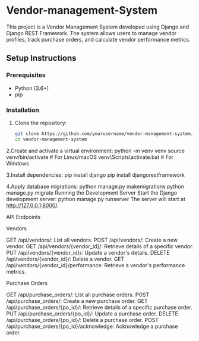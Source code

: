 ﻿# Vendor-management-System

This project is a Vendor Management System developed using Django and Django REST Framework. The system allows users to manage vendor profiles, track purchase orders, and calculate vendor performance metrics.

## Setup Instructions

### Prerequisites
- Python (3.6+)
- pip

### Installation
1. Clone the repository:
   ```bash
   git clone https://github.com/yourusername/vendor-management-system.git
   cd vendor-management-system

2.Create and activate a virtual environment:
  python -m venv venv
  source venv/bin/activate  # For Linux/macOS
         venv\Scripts\activate.bat # For Windows 

3.Install dependencies:
  pip install django
  pip install djangorestframework

4.Apply database migrations:
  python manage.py makemigrations
  python manage.py migrate
  Running the Development Server
  Start the Django development server:
  python manage.py runserver
  The server will start at http://127.0.0.1:8000/.

API Endpoints

Vendors

GET /api/vendors/: List all vendors.
POST /api/vendors/: Create a new vendor.
GET /api/vendors/{vendor_id}/: Retrieve details of a specific vendor.
PUT /api/vendors/{vendor_id}/: Update a vendor's details.
DELETE /api/vendors/{vendor_id}/: Delete a vendor.
GET /api/vendors/{vendor_id}/performance: Retrieve a vendor's performance metrics.

Purchase Orders

GET /api/purchase_orders/: List all purchase orders.
POST /api/purchase_orders/: Create a new purchase order.
GET /api/purchase_orders/{po_id}/: Retrieve details of a specific purchase order.
PUT /api/purchase_orders/{po_id}/: Update a purchase order.
DELETE /api/purchase_orders/{po_id}/: Delete a purchase order.
POST /api/purchase_orders/{po_id}/acknowledge: Acknowledge a purchase order.
